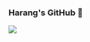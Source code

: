 ### Harang's GitHub 👋


<a><img src="https://img.shields.io/static/v1?label=<LABEL>&message=<JAVA>&color=<#000000>"/></a>
<!--
**CodingHarang/CodingHarang** is a ✨ _special_ ✨ repository because its `README.md` (this file) appears on your GitHub profile.

Here are some ideas to get you started:

- 🔭 I’m currently working on ...
- 🌱 I’m currently learning ...
- 👯 I’m looking to collaborate on ...
- 🤔 I’m looking for help with ...
- 💬 Ask me about ...
- 📫 How to reach me: ...
- 😄 Pronouns: ...
- ⚡ Fun fact: ...
-->

